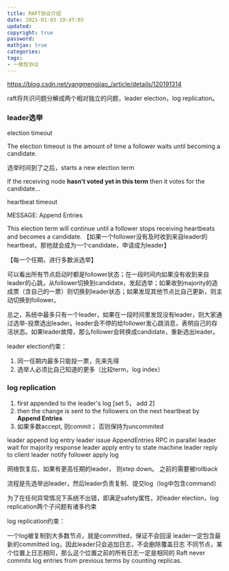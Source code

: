 ```yaml
---
title: RAFT协议介绍
date: 2021-01-03 19:47:03
updated:
copyright: true
password:
mathjax: true
categories:
tags: 
- 一致性协议
---
```


https://blog.csdn.net/yangmengjiao_/article/details/120191314

raft将共识问题分解成两个相对独立的问题，leader election，log replication。

<!-- more -->
### leader选举

election timeout

The election timeout is the amount of time a follower waits until becoming a candidate.

选举时间到了之后，starts a new election term

If the receiving node **hasn't voted yet in this term** then it votes for the candidate...

heartbeat timeout

MESSAGE: Append Entries

This election term will continue until a follower stops receiving heartbeats and becomes a candidate.
【如果一个follower没有及时收到来自leader的heartbeat，那他就会成为一个candidate，申请成为leader】

【每一个任期，进行多数派选举】

可以看出所有节点启动时都是follower状态；在一段时间内如果没有收到来自leader的心跳，从follower切换到candidate，发起选举；如果收到majority的造成票（含自己的一票）则切换到leader状态；如果发现其他节点比自己更新，则主动切换到follower。

总之，系统中最多只有一个leader，如果在一段时间里发现没有leader，则大家通过选举-投票选出leader。leader会不停的给follower发心跳消息，表明自己的存活状态。如果leader故障，那么follower会转换成candidate，重新选出leader。

leader election约束：

1. 同一任期内最多只能投一票，先来先得
2. 选举人必须比自己知道的更多（比较term，log index）

### log replication

1. first appended to the leader's log
    [set 5， add 2]
2. then the change is sent to the followers on the next heartbeat by **Append Entries**
3. 如果多数accept, 则commit； 否则保持为uncommited

leader append log entry
leader issue AppendEntries RPC in parallel
leader wait for majority response
leader apply entry to state machine
leader reply to client
leader notify follower apply log

网络恢复后，如果有更高任期的leader， 则step down。 之前的需要被rollback

流程是先选举出leader，然后leader负责复制、提交log（log中包含command）

为了在任何异常情况下系统不出错，即满足safety属性，对leader election，log replication两个子问题有诸多约束

log replication约束：

一个log被复制到大多数节点，就是committed，保证不会回滚
leader一定包含最新的committed log，因此leader只会追加日志，不会删除覆盖日志
不同节点，某个位置上日志相同，那么这个位置之前的所有日志一定是相同的
Raft never commits log entries from previous terms by counting replicas.
